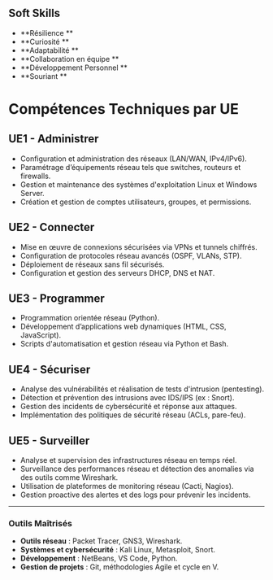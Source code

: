 
## Soft Skills

- **Résilience **
- **Curiosité **  
- **Adaptabilité ** 
- **Collaboration en équipe **   
- **Développement Personnel ** 
- **Souriant ** 

# **Compétences Techniques par UE**

## **UE1 - Administrer**  
- Configuration et administration des réseaux (LAN/WAN, IPv4/IPv6).  
- Paramétrage d’équipements réseau tels que switches, routeurs et firewalls.  
- Gestion et maintenance des systèmes d'exploitation Linux et Windows Server.  
- Création et gestion de comptes utilisateurs, groupes, et permissions.

## **UE2 - Connecter**  
- Mise en œuvre de connexions sécurisées via VPNs et tunnels chiffrés.  
- Configuration de protocoles réseau avancés (OSPF, VLANs, STP).  
- Déploiement de réseaux sans fil sécurisés.  
- Configuration et gestion des serveurs DHCP, DNS et NAT.  

## **UE3 - Programmer**  
- Programmation orientée réseau (Python).  
- Développement d’applications web dynamiques (HTML, CSS, JavaScript).   
- Scripts d'automatisation et gestion réseau via Python et Bash.  

## **UE4 - Sécuriser**  
- Analyse des vulnérabilités et réalisation de tests d'intrusion (pentesting).  
- Détection et prévention des intrusions avec IDS/IPS (ex : Snort).  
- Gestion des incidents de cybersécurité et réponse aux attaques.  
- Implémentation des politiques de sécurité réseau (ACLs, pare-feu).  

## **UE5 - Surveiller**  
- Analyse et supervision des infrastructures réseau en temps réel.  
- Surveillance des performances réseau et détection des anomalies via des outils comme Wireshark.  
- Utilisation de plateformes de monitoring réseau (Cacti, Nagios).  
- Gestion proactive des alertes et des logs pour prévenir les incidents.  

---

### **Outils Maîtrisés**  
- **Outils réseau** : Packet Tracer, GNS3, Wireshark.  
- **Systèmes et cybersécurité** : Kali Linux, Metasploit, Snort.  
- **Développement** : NetBeans, VS Code, Python.  
- **Gestion de projets** : Git, méthodologies Agile et cycle en V.  


